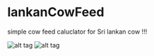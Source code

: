 # lankanCowFeed 
simple cow feed caluclator for Sri lankan cow !!!

![alt tag]( https://github.com/parane/lankanCowFeed/blob/master/screenshot/Screenshot_2016-07-16-23-58-17.png)
![alt tag]( https://github.com/parane/lankanCowFeed/blob/master/screenshot/Screenshot_2016-07-16-23-58-17.png)
